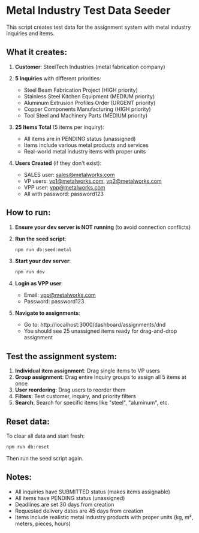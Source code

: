 # Metal Industry Test Data Seeder

This script creates test data for the assignment system with metal industry inquiries and items.

## What it creates:

1. **Customer**: SteelTech Industries (metal fabrication company)

2. **5 Inquiries** with different priorities:
   - Steel Beam Fabrication Project (HIGH priority)
   - Stainless Steel Kitchen Equipment (MEDIUM priority)
   - Aluminum Extrusion Profiles Order (URGENT priority)
   - Copper Components Manufacturing (HIGH priority)
   - Tool Steel and Machinery Parts (MEDIUM priority)

3. **25 Items Total** (5 items per inquiry):
   - All items are in PENDING status (unassigned)
   - Items include various metal products and services
   - Real-world metal industry items with proper units

4. **Users Created** (if they don't exist):
   - SALES user: sales@metalworks.com
   - VP users: vp1@metalworks.com, vp2@metalworks.com
   - VPP user: vpp@metalworks.com
   - All with password: password123

## How to run:

1. **Ensure your dev server is NOT running** (to avoid connection conflicts)

2. **Run the seed script**:
   ```bash
   npm run db:seed:metal
   ```

3. **Start your dev server**:
   ```bash
   npm run dev
   ```

4. **Login as VPP user**:
   - Email: vpp@metalworks.com
   - Password: password123

5. **Navigate to assignments**:
   - Go to: http://localhost:3000/dashboard/assignments/dnd
   - You should see 25 unassigned items ready for drag-and-drop assignment

## Test the assignment system:

1. **Individual item assignment**: Drag single items to VP users
2. **Group assignment**: Drag entire inquiry groups to assign all 5 items at once
3. **User reordering**: Drag users to reorder them
4. **Filters**: Test customer, inquiry, and priority filters
5. **Search**: Search for specific items like "steel", "aluminum", etc.

## Reset data:

To clear all data and start fresh:
```bash
npm run db:reset
```

Then run the seed script again.

## Notes:

- All inquiries have SUBMITTED status (makes items assignable)
- All items have PENDING status (unassigned)
- Deadlines are set 30 days from creation
- Requested delivery dates are 45 days from creation
- Items include realistic metal industry products with proper units (kg, m², meters, pieces, hours)
